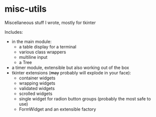 # misc-utils
Miscellaneous stuff I wrote, mostly for tkinter

Includes:

- in the main module:
  - a table display for a terminal
  - various class wrappers
  - multiline input
  - a Tree
- a timer module, extensible but also working out of the box
- tkinter extensions (<del>may</del> probably will explode in your face):
  - container widgets
  - wrapping widgets
  - validated widgets
  - scrolled widgets
  - single widget for radion button groups (probably the most safe to use)
  - FormWidget and an extensible factory
